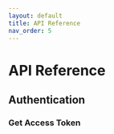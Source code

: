 ```yaml
---
layout: default
title: API Reference
nav_order: 5
---
```


# API Reference

## Authentication 

### Get Access Token 
